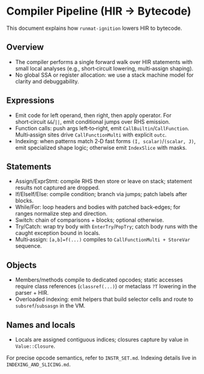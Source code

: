 # Compiler Pipeline (HIR → Bytecode)

This document explains how `runmat-ignition` lowers HIR to bytecode.

## Overview
- The compiler performs a single forward walk over HIR statements with small local analyses (e.g., short‑circuit lowering, multi‑assign shaping).
- No global SSA or register allocation: we use a stack machine model for clarity and debuggability.

## Expressions
- Emit code for left operand, then right, then apply operator. For short‑circuit `&&`/`||`, emit conditional jumps over RHS emission.
- Function calls: push args left‑to‑right, emit `CallBuiltin`/`CallFunction`. Multi‑assign sites drive `CallFunctionMulti` with explicit `outc`.
- Indexing: when patterns match 2‑D fast forms `(I, scalar)`/`(scalar, J)`, emit specialized shape logic; otherwise emit `IndexSlice` with masks.

## Statements
- Assign/ExprStmt: compile RHS then store or leave on stack; statement results not captured are dropped.
- If/ElseIf/Else: compile condition; branch via jumps; patch labels after blocks.
- While/For: loop headers and bodies with patched back‑edges; for ranges normalize step and direction.
- Switch: chain of comparisons + blocks; optional otherwise.
- Try/Catch: wrap try body with `EnterTry`/`PopTry`; catch body runs with the caught exception bound in locals.
- Multi‑assign: `[a,b]=f(...)` compiles to `CallFunctionMulti + StoreVar` sequence.

## Objects
- Members/methods compile to dedicated opcodes; static accesses require class references (`classref(...)`) or metaclass `?T` lowering in the parser + HIR.
- Overloaded indexing: emit helpers that build selector cells and route to `subsref`/`subsasgn` in the VM.

## Names and locals
- Locals are assigned contiguous indices; closures capture by value in `Value::Closure`.

For precise opcode semantics, refer to `INSTR_SET.md`. Indexing details live in `INDEXING_AND_SLICING.md`.
